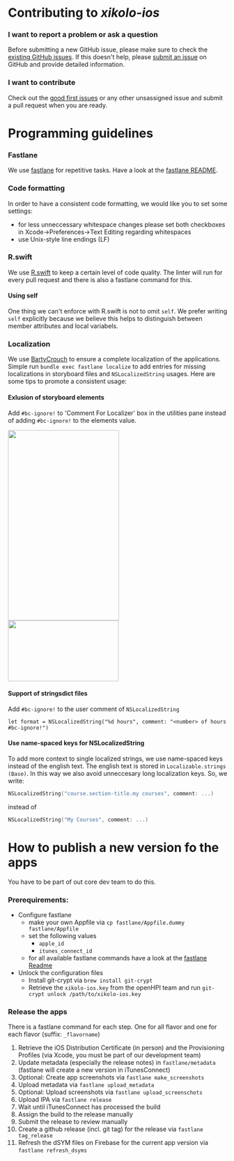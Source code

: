 # Contributing to _xikolo-ios_

### I want to report a problem or ask a question
Before submitting a new GitHub issue, please make sure to check the [existing GitHub issues](https://github.com/openHPI/xikolo-ios/issues). If this doesn't help, please [submit an issue](https://github.com/openHPI/xikolo-ios/issues/new/choose) on GitHub and provide detailed information.

### I want to contribute
Check out the [good first issues](https://github.com/openHPI/xikolo-ios/issues?q=is%3Aopen+is%3Aissue+label%3A%22good+first+issue%22) or any other unsassigned issue and submit a pull request when you are ready.

# Programming guidelines

### Fastlane
We use [fastlane](https://github.com/fastlane/fastlane) for repetitive tasks. Have a look at the [fastlane README](fastlane/README.md).

### Code formatting
In order to have a consistent code formatting, we would like you to set some settings:
- for less unneccessary whitespace changes please set both checkboxes in Xcode->Preferences->Text Editing regarding whitespaces
- use Unix-style line endings (LF)

### R.swift
We use [R.swift](https://github.com/mac-cain13/R.swift) to keep a certain level of code quality. The linter will run for every pull request and there is also a fastlane command for this.

#### Using self
One thing we can't enforce with R.swift is not to omit `self`. We prefer writing `self` explicitly because we believe this helps to distinguish between member attributes and local variabels.

### Localization
We use [BartyCrouch](https://github.com/Flinesoft/BartyCrouch) to ensure a complete localization of the applications. Simple run `bundle exec fastlane localize` to add entries for missing localizations in storyboard files and `NSLocalizedString` usages. Here are some tips to promote a consistent usage:

#### Exlusion of storyboard elements
Add `#bc-ignore!` to 'Comment For Localizer' box in the utilities pane instead of adding `#bc-ignore!` to the elements value.
<div>
	<img src="https://raw.githubusercontent.com/Flinesoft/BartyCrouch/stable/Images/IB-Comment-Exclusion-Example1.png" width="255px" height="437px">
	<img src="https://raw.githubusercontent.com/Flinesoft/BartyCrouch/stable/Images/IB-Comment-Exclusion-Example2.png" width="254px" height="140px">
</div>

#### Support of stringsdict files
Add `#bc-ignore!` to the user comment of `NSLocalizedString`
```
let format = NSLocalizedString("%d hours", comment: "<number> of hours #bc-ignore!")
```

#### Use name-spaced keys for NSLocalizedString
To add more context to single localized strings, we use name-spaced keys instead of the english text. The english text is stored in `Localizable.strings (Base)`. In this way we also avoid unneccesary long localization keys. So, we write:
```swift
NSLocalizedString("course.section-title.my courses", comment: ...)
```
instead of
```swift
NSLocalizedString("My Courses", comment: ...)
```

# How to publish a new version fo the apps
You have to be part of out core dev team to do this.

### Prerequirements:
- Configure fastlane
    - make your own Appfile via `cp fastlane/Appfile.dummy fastlane/Appfile`
    - set the following values
        - `apple_id`
        - `itunes_connect_id`
    - for all available fastlane commands have a look at the [fastlane Readme](https://github.com/openHPI/xikolo-ios/tree/dev/fastlane/)
- Unlock the configuration files
  - Install git-crypt via `brew install git-crypt`
  - Retrieve the `xikolo-ios.key` from the openHPI team and run `git-crypt unlock /path/to/xikolo-ios.key`

### Release the apps
There is a fastlane command for each step. One for all flavor and one for each flavor (suffix: `_flavorname`)

1. Retrieve the iOS Distribution Certificate (in person) and the Provisioning Profiles (via Xcode, you must be part of our development team)
1. Update metadata (especially the release notes) in `fastlane/metadata` (fastlane will create a new version in iTunesConnect)
1. Optional: Create app screenshots via `fastlane make_screenshots`
1. Upload metadata via `fastlane upload_metadata`
1. Optional: Upload screenshots via `fastlane upload_screenschots`
1. Upload IPA via `fastlane release`
1. Wait until iTunesConnect has processed the build
1. Assign the build to the release manually
1. Submit the release to review manually
1. Create a github release (incl. git tag) for the release via `fastlane tag_release`
1. Refresh the dSYM files on Firebase for the current app version via `fastlane refresh_dsyms`
